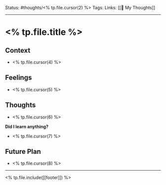 Status: #thoughts/<% tp.file.cursor(2) %>
Tags: 
Links: [[💭 My Thoughts]]
___

# <% tp.file.title %>

## Context
- <% tp.file.cursor(4) %>

## Feelings
 - <% tp.file.cursor(5) %>

## Thoughts
- <% tp.file.cursor(6) %>

**Did I learn anything?**
- <% tp.file.cursor(7) %>

## Future Plan
- <% tp.file.cursor(8) %>

___
<% tp.file.include([[footer]]) %>
